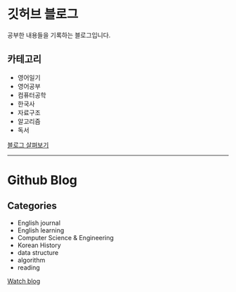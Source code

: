 # 깃허브 블로그

공부한 내용들을 기록하는 블로그입니다.

## 카테고리

- 영어일기
- 영어공부
- 컴퓨터공학
- 한국사
- 자료구조
- 알고리즘
- 독서

[블로그 살펴보기](https://eliotjang.github.io/)

- - -

# Github Blog

## Categories

- English journal
- English learning
- Computer Science & Engineering
- Korean History
- data structure
- algorithm
- reading

[Watch blog](https://eliotjang.github.io/)
